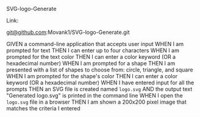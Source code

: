 SVG-logo-Generate

Link: 

git@github.com:Movank1/SVG-logo-Generate.git

GIVEN a command-line application that accepts user input
WHEN I am prompted for text
THEN I can enter up to four characters
WHEN I am prompted for the text color
THEN I can enter a color keyword (OR a hexadecimal number)
WHEN I am prompted for a shape
THEN I am presented with a list of shapes to choose from: circle, triangle, and square
WHEN I am prompted for the shape's color
THEN I can enter a color keyword (OR a hexadecimal number)
WHEN I have entered input for all the prompts
THEN an SVG file is created named `logo.svg`
AND the output text "Generated logo.svg" is printed in the command line
WHEN I open the `logo.svg` file in a browser
THEN I am shown a 200x200 pixel image that matches the criteria I entered
